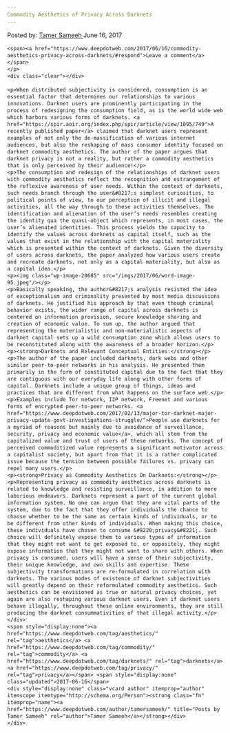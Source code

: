 ```yaml
---
Commodity Aesthetics of Privacy Across Darknets
---
```

<article class="post-listing post-20670 post type-post status-publish format-standard has-post-thumbnail hentry  tag-aesthetics tag-commodity tag-darknets tag-privacy">
    <div class="post-inner">
        <span>Posted by: <a href="https://www.deepdotweb.com/author/tamersameeh/" title="">Tamer Sameeh </a></span>
    <span>June 16, 2017</span>
    
    <span><a href="https://www.deepdotweb.com/2017/06/16/commodity-aesthetics-privacy-across-darknets/#respond">Leave a comment</a></span>
    </p>
    <div class="clear"></div>
    
    <p>When distributed subjectivity is considered, consumption is an essential factor that determines our relationships to various innovations. Darknet users are prominently participating in the process of redesigning the consumption field, as is the world wide web which harbors various forms of darknets. <a href="https://spir.aoir.org/index.php/spir/article/view/1095/749">A recently published paper</a> claimed that darknet users represent examples of not only the de-massification of various internet audiences, but also the reshaping of mass consumer identity focused on darknet commodity aesthetics. The author of the paper argues that darknet privacy is not a reality, but rather a commodity aesthetics that is only perceived by their audience!</p>
    <p>The consumption and redesign of the relationships of darknet users with commodity aesthetics reflect the recognition and estrangement of the reflexive awareness of user needs. Within the context of darknets, such needs branch through the user&#8217;s simplest curiosities, to political points of view, to our perception of illicit and illegal activities, all the way through to these activities themselves. The identification and alienation of the user’s needs resembles creating the identity qua the quasi-object which represents, in most cases, the user’s alienated identities. This process yields the capacity to identify the values across darknets as capital itself, such as the values that exist in the relationship with the capital materiality which is presented within the context of darknets. Given the diversity of users across darknets, the paper analyzed how various users create and recreate darknets, not only as a capital materiality, but also as a capital idea.</p>
    <p><img class="wp-image-20685" src="/imgs/2017/06/word-image-95.jpeg"/></p>
    <p>Basically speaking, the author&#8217;s analysis resisted the idea of exceptionalism and criminality presented by most media discussions of darknets. He justified his approach by that even though criminal behavior exists, the wider range of capital across darknets is centered on information provision, secure knowledge sharing and creation of economic value. To sum up, the author argued that representing the materialistic and non-materialistic aspects of darknet capital sets up a wild consumption zone which allows users to be reconstituted along with the awareness of a broader horizon.</p>
    <p><strong>Darknets and Relevant Conceptual Entities:</strong></p>
    <p>The author of the paper included darknets, dark webs and other similar peer-to-peer networks in his analysis. He presented them primarily in the form of constituted capital due to the fact that they are contiguous with our everyday life along with other forms of capital. Darknets include a unique group of things, ideas and practices that are different from what happens on the surface web.</p>
    <p>Examples include Tor network, I2P network, Freenet and various forms of encrypted peer-to-peer networks. <a href="https://www.deepdotweb.com/2017/02/13/major-tor-darknet-major-privacy-update-govt-investigations-struggle/">People use darknets for a myriad of reasons but mainly due to avoidance of surveillance, security, privacy and economic value</a>, which all stem from the capitalized value and trust of users of these networks. The concept of perceived commoditized value represents a significant motivator across a capitalist society, but apart from that it is a rather complicated issue because the tension between possible failures vs. privacy can repel many users.</p>
    <p><strong>Privacy as Commodity Aesthetics On Darknets:</strong></p>
    <p>Representing privacy as commodity aesthetics across darknets is related to knowledge and resisting surveillance, in addition to more laborious endeavors. Darknets represent a part of the current global information system. No one can argue that they are vital parts of the system, due to the fact that they offer individuals the chance to choose whether to be the same as certain kinds of individuals, or to be different from other kinds of individuals. When making this choice, these individuals have chosen to consume &#8220;privacy&#8221;. Such choice will definitely expose them to various types of information that they might not want to get exposed to, or oppositely, they might expose information that they might not want to share with others. When privacy is consumed, users will have a sense of their subjectivity, their unique knowledge, and own skills and expertise. These subjectivity transformations are re-formulated in correlation with darknets. The various modes of existence of darknet subjectivities will greatly depend on their reformulated commodity aesthetics. Such aesthetics can be envisioned as true or natural privacy choices, yet again are also reshaping various darknet users. Even if darknet users behave illegally, throughout these online environments, they are still producing the darknet consummativities of that illegal activity.</p>
    </div>
    <span style="display:none"><a href="https://www.deepdotweb.com/tag/aesthetics/" rel="tag">aesthetics</a> <a href="https://www.deepdotweb.com/tag/commodity/" rel="tag">commodity</a> <a href="https://www.deepdotweb.com/tag/darknets/" rel="tag">darknets</a> <a href="https://www.deepdotweb.com/tag/privacy/" rel="tag">privacy</a></span> <span style="display:none" class="updated">2017-06-16</span>
    <div style="display:none" class="vcard author" itemprop="author" itemscope itemtype="http://schema.org/Person"><strong class="fn" itemprop="name"><a href="https://www.deepdotweb.com/author/tamersameeh/" title="Posts by Tamer Sameeh" rel="author">Tamer Sameeh</a></strong></div>
    </div>
</article>

